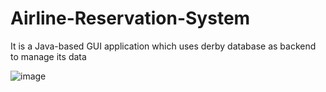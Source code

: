 # Airline-Reservation-System
It is a Java-based GUI application which uses derby database as backend to manage its data

![image](https://user-images.githubusercontent.com/73701565/180817876-9e6c51f9-e29f-4550-8467-5a1d94d0a09f.png)



